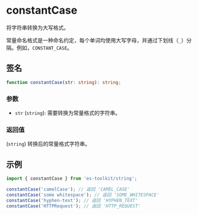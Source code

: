# constantCase

将字符串转换为大写格式。

常量命名格式是一种命名约定，每个单词均使用大写字母，并通过下划线（`_`）分隔。例如，`CONSTANT_CASE`。

## 签名

```typescript
function constantCase(str: string): string;
```

### 参数

- `str` (`string`): 需要转换为常量格式的字符串。

### 返回值

(`string`) 转换后的常量格式字符串。

## 示例

```typescript
import { constantCase } from 'es-toolkit/string';

constantCase('camelCase'); // 返回 'CAMEL_CASE'
constantCase('some whitespace'); // 返回 'SOME_WHITESPACE'
constantCase('hyphen-text'); // 返回 'HYPHEN_TEXT'
constantCase('HTTPRequest'); // 返回 'HTTP_REQUEST'
```
